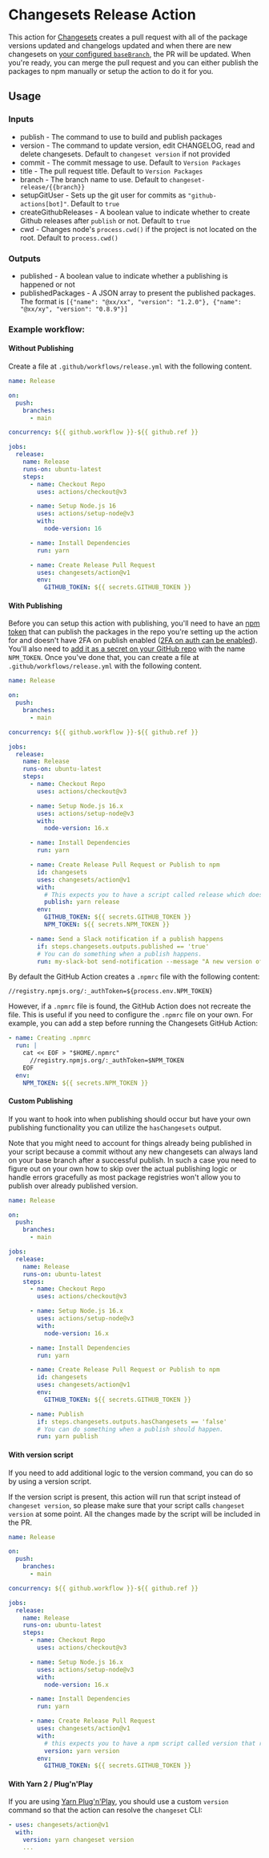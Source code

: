# Changesets Release Action

This action for [Changesets](https://github.com/atlassian/changesets) creates a pull request with all of the package versions updated and changelogs updated and when there are new changesets on [your configured `baseBranch`](https://github.com/changesets/changesets/blob/main/docs/config-file-options.md#basebranch-git-branch-name), the PR will be updated. When you're ready, you can merge the pull request and you can either publish the packages to npm manually or setup the action to do it for you.

## Usage

### Inputs

- publish - The command to use to build and publish packages
- version - The command to update version, edit CHANGELOG, read and delete changesets. Default to `changeset version` if not provided
- commit - The commit message to use. Default to `Version Packages`
- title - The pull request title. Default to `Version Packages`
- branch - The branch name to use. Default to `changeset-release/{{branch}}`
- setupGitUser - Sets up the git user for commits as `"github-actions[bot]"`. Default to `true`
- createGithubReleases - A boolean value to indicate whether to create Github releases after `publish` or not. Default to `true`
- cwd - Changes node's `process.cwd()` if the project is not located on the root. Default to `process.cwd()`

### Outputs

- published - A boolean value to indicate whether a publishing is happened or not
- publishedPackages - A JSON array to present the published packages. The format is `[{"name": "@xx/xx", "version": "1.2.0"}, {"name": "@xx/xy", "version": "0.8.9"}]`

### Example workflow:

#### Without Publishing

Create a file at `.github/workflows/release.yml` with the following content.

```yml
name: Release

on:
  push:
    branches:
      - main

concurrency: ${{ github.workflow }}-${{ github.ref }}

jobs:
  release:
    name: Release
    runs-on: ubuntu-latest
    steps:
      - name: Checkout Repo
        uses: actions/checkout@v3

      - name: Setup Node.js 16
        uses: actions/setup-node@v3
        with:
          node-version: 16

      - name: Install Dependencies
        run: yarn

      - name: Create Release Pull Request
        uses: changesets/action@v1
        env:
          GITHUB_TOKEN: ${{ secrets.GITHUB_TOKEN }}
```

#### With Publishing

Before you can setup this action with publishing, you'll need to have an [npm token](https://docs.npmjs.com/creating-and-viewing-authentication-tokens) that can publish the packages in the repo you're setting up the action for and doesn't have 2FA on publish enabled ([2FA on auth can be enabled](https://docs.npmjs.com/about-two-factor-authentication)). You'll also need to [add it as a secret on your GitHub repo](https://help.github.com/en/articles/virtual-environments-for-github-actions#creating-and-using-secrets-encrypted-variables) with the name `NPM_TOKEN`. Once you've done that, you can create a file at `.github/workflows/release.yml` with the following content.

```yml
name: Release

on:
  push:
    branches:
      - main

concurrency: ${{ github.workflow }}-${{ github.ref }}

jobs:
  release:
    name: Release
    runs-on: ubuntu-latest
    steps:
      - name: Checkout Repo
        uses: actions/checkout@v3

      - name: Setup Node.js 16.x
        uses: actions/setup-node@v3
        with:
          node-version: 16.x

      - name: Install Dependencies
        run: yarn

      - name: Create Release Pull Request or Publish to npm
        id: changesets
        uses: changesets/action@v1
        with:
          # This expects you to have a script called release which does a build for your packages and calls changeset publish
          publish: yarn release
        env:
          GITHUB_TOKEN: ${{ secrets.GITHUB_TOKEN }}
          NPM_TOKEN: ${{ secrets.NPM_TOKEN }}

      - name: Send a Slack notification if a publish happens
        if: steps.changesets.outputs.published == 'true'
        # You can do something when a publish happens.
        run: my-slack-bot send-notification --message "A new version of ${GITHUB_REPOSITORY} was published!"
```

By default the GitHub Action creates a `.npmrc` file with the following content:

```
//registry.npmjs.org/:_authToken=${process.env.NPM_TOKEN}
```

However, if a `.npmrc` file is found, the GitHub Action does not recreate the file. This is useful if you need to configure the `.npmrc` file on your own.
For example, you can add a step before running the Changesets GitHub Action:

```yml
- name: Creating .npmrc
  run: |
    cat << EOF > "$HOME/.npmrc"
      //registry.npmjs.org/:_authToken=$NPM_TOKEN
    EOF
  env:
    NPM_TOKEN: ${{ secrets.NPM_TOKEN }}
```

#### Custom Publishing

If you want to hook into when publishing should occur but have your own publishing functionality you can utilize the `hasChangesets` output.

Note that you might need to account for things already being published in your script because a commit without any new changesets can always land on your base branch after a successful publish. In such a case you need to figure out on your own how to skip over the actual publishing logic or handle errors gracefully as most package registries won't allow you to publish over already published version.

```yml
name: Release

on:
  push:
    branches:
      - main

jobs:
  release:
    name: Release
    runs-on: ubuntu-latest
    steps:
      - name: Checkout Repo
        uses: actions/checkout@v3

      - name: Setup Node.js 16.x
        uses: actions/setup-node@v3
        with:
          node-version: 16.x

      - name: Install Dependencies
        run: yarn

      - name: Create Release Pull Request or Publish to npm
        id: changesets
        uses: changesets/action@v1
        env:
          GITHUB_TOKEN: ${{ secrets.GITHUB_TOKEN }}

      - name: Publish
        if: steps.changesets.outputs.hasChangesets == 'false'
        # You can do something when a publish should happen.
        run: yarn publish
```

#### With version script

If you need to add additional logic to the version command, you can do so by using a version script.

If the version script is present, this action will run that script instead of `changeset version`, so please make sure that your script calls `changeset version` at some point. All the changes made by the script will be included in the PR.

```yml
name: Release

on:
  push:
    branches:
      - main

concurrency: ${{ github.workflow }}-${{ github.ref }}

jobs:
  release:
    name: Release
    runs-on: ubuntu-latest
    steps:
      - name: Checkout Repo
        uses: actions/checkout@v3

      - name: Setup Node.js 16.x
        uses: actions/setup-node@v3
        with:
          node-version: 16.x

      - name: Install Dependencies
        run: yarn

      - name: Create Release Pull Request
        uses: changesets/action@v1
        with:
          # this expects you to have a npm script called version that runs some logic and then calls `changeset version`.
          version: yarn version
        env:
          GITHUB_TOKEN: ${{ secrets.GITHUB_TOKEN }}
```

#### With Yarn 2 / Plug'n'Play

If you are using [Yarn Plug'n'Play](https://yarnpkg.com/features/pnp), you should use a custom `version` command so that the action can resolve the `changeset` CLI:

```yaml
- uses: changesets/action@v1
  with:
    version: yarn changeset version
    ...
```
